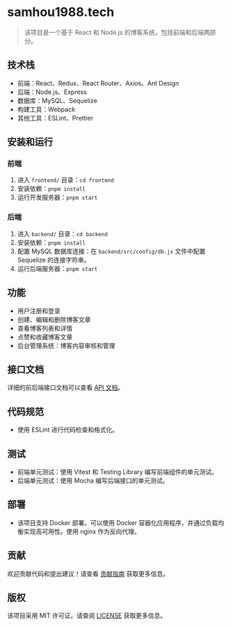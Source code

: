 # samhou1988.tech

> 该项目是一个基于 React 和 Node.js 的博客系统，包括前端和后端两部分。

## 技术栈

- 前端：React、Redux、React Router、Axios、Ant Design
- 后端：Node.js、Express
- 数据库：MySQL、Sequelize
- 构建工具：Webpack
- 其他工具：ESLint、Prettier

## 安装和运行

### 前端

1. 进入 `frontend/` 目录：`cd frontend`
2. 安装依赖：`pnpm install`
3. 运行开发服务器：`pnpm start`

### 后端

1. 进入 `backend/` 目录：`cd backend`
2. 安装依赖：`pnpm install`
3. 配置 MySQL 数据库连接：在 `backend/src/config/db.js` 文件中配置 Sequelize 的连接字符串。
4. 运行后端服务器：`pnpm start`

## 功能

- 用户注册和登录
- 创建、编辑和删除博客文章
- 查看博客列表和详情
- 点赞和收藏博客文章
- 后台管理系统：博客内容审核和管理

## 接口文档

详细的前后端接口文档可以查看 [API 文档](backend/api-docs)。

## 代码规范

- 使用 ESLint 进行代码检查和格式化。

## 测试

- 前端单元测试：使用 Vitest 和 Testing Library 编写前端组件的单元测试。
- 后端单元测试：使用 Mocha 编写后端接口的单元测试。

## 部署

- 该项目支持 Docker 部署。可以使用 Docker 容器化应用程序，并通过负载均衡实现高可用性。使用 nginx 作为反向代理。

## 贡献

欢迎贡献代码和提出建议！请查看 [贡献指南](CONTRIBUTING.md) 获取更多信息。

## 版权

该项目采用 MIT 许可证。请查阅 [LICENSE](LICENSE) 获取更多信息。
